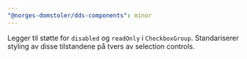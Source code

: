 ```yaml
---
"@norges-domstoler/dds-components": minor
---
```


Legger til støtte for `disabled` og `readOnly` i `CheckboxGroup`. Standariserer styling av disse tilstandene på tvers av selection controls.
